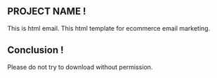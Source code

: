 ## PROJECT NAME !
This is html email. This html template for ecommerce email marketing. 

## Conclusion !
Please do not try to download without permission. 

